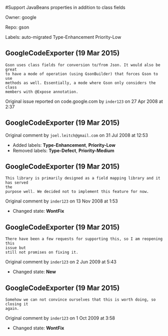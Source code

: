 #Support JavaBeans properties in addition to class fields

Owner: google

Repo: gson

Labels: auto-migrated Type-Enhancement Priority-Low 

## GoogleCodeExporter (19 Mar 2015)

```
Gson uses class fields for conversion to/from Json. It would also be great
to have a mode of operation (using GsonBuilder) that forces Gson to use
methods as well. Essentially, a mode where Gson only considers the class
members with @Expose annotation.
```

Original issue reported on code.google.com by `inder123` on 27 Apr 2008 at 2:37


## GoogleCodeExporter (19 Mar 2015)

Original comment by `joel.leitch@gmail.com` on 31 Jul 2008 at 12:53
- Added labels: **Type-Enhancement**, **Priority-Low**
- Removed labels: **Type-Defect**, **Priority-Medium**


## GoogleCodeExporter (19 Mar 2015)

```
This library is primarily designed as a field mapping library and it has served 
the 
purpose well. We decided not to implement this feature for now. 
```

Original comment by `inder123` on 13 Nov 2008 at 1:53
- Changed state: **WontFix**


## GoogleCodeExporter (19 Mar 2015)

```
There have been a few requests for supporting this, so I am reopening this 
issue but 
still not promises on fixing it.
```

Original comment by `inder123` on 2 Jun 2009 at 5:43
- Changed state: **New**


## GoogleCodeExporter (19 Mar 2015)

```
Somehow we can not convince ourselves that this is worth doing, so closing it 
again.
```

Original comment by `inder123` on 1 Oct 2009 at 3:58
- Changed state: **WontFix**


